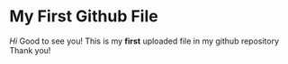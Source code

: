 # My First Github File
*Hi* Good to see you!
This is my **first** uploaded file in my github repository
Thank you!
